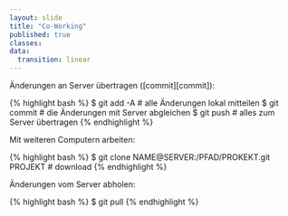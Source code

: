 ```yaml
---
layout: slide
title: "Co-Working"
published: true
classes:
data:
  transition: linear
---
```


<div markdown="1" class="fragment">
Änderungen an Server übertragen ([commit][commit]):

{% highlight bash %}
$ git add -A # alle Änderungen lokal mitteilen
$ git commit # die Änderungen mit Server abgleichen
$ git push   # alles zum Server übertragen
{% endhighlight %}
</div>

<div markdown="1" class="fragment">
Mit weiteren Computern arbeiten:

{% highlight bash %}
$ git clone NAME@SERVER:/PFAD/PROKEKT.git PROJEKT # download
{% endhighlight %}
</div>

<div markdown="1" class="fragment">
Änderungen vom Server abholen:

{% highlight bash %}
$ git pull
{% endhighlight %}
</div>

[commit]: http://git-scm.com/book/en/Git-Basics-Recording-Changes-to-the-Repository
